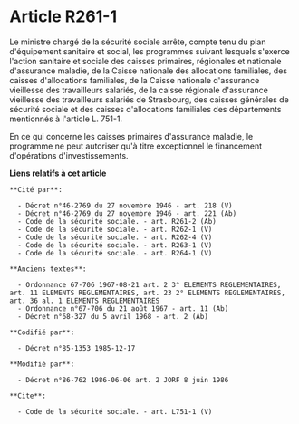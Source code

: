 # Article R261-1

Le ministre chargé de la sécurité sociale arrête, compte tenu du plan d'équipement sanitaire et social, les programmes
suivant lesquels s'exerce l'action sanitaire et sociale des caisses primaires, régionales et nationale d'assurance maladie,
de la Caisse nationale des allocations familiales, des caisses d'allocations familiales, de la Caisse nationale d'assurance
vieillesse des travailleurs salariés, de la caisse régionale d'assurance vieillesse des travailleurs salariés de Strasbourg,
des caisses générales de sécurité sociale et des caisses d'allocations familiales des départements mentionnés à l'article L.
751-1.

En ce qui concerne les caisses primaires d'assurance maladie, le programme ne peut autoriser qu'à titre exceptionnel le
financement d'opérations d'investissements.

**Liens relatifs à cet article**

	**Cité par**:

	  - Décret n°46-2769 du 27 novembre 1946 - art. 218 (V)
	  - Décret n°46-2769 du 27 novembre 1946 - art. 221 (Ab)
	  - Code de la sécurité sociale. - art. R261-2 (Ab)
	  - Code de la sécurité sociale. - art. R262-1 (V)
	  - Code de la sécurité sociale. - art. R262-4 (V)
	  - Code de la sécurité sociale. - art. R263-1 (V)
	  - Code de la sécurité sociale. - art. R264-1 (V)

	**Anciens textes**:

	  - Ordonnance 67-706 1967-08-21 art. 2 3° ELEMENTS REGLEMENTAIRES, art. 11 ELEMENTS REGLEMENTAIRES, art. 23 2° ELEMENTS REGLEMENTAIRES, art. 36 al. 1 ELEMENTS REGLEMENTAIRES
	  - Ordonnance n°67-706 du 21 août 1967 - art. 11 (Ab)
	  - Décret n°68-327 du 5 avril 1968 - art. 2 (Ab)

	**Codifié par**:

	  - Décret n°85-1353 1985-12-17

	**Modifié par**:

	  - Décret n°86-762 1986-06-06 art. 2 JORF 8 juin 1986

	**Cite**:

	  - Code de la sécurité sociale. - art. L751-1 (V)
